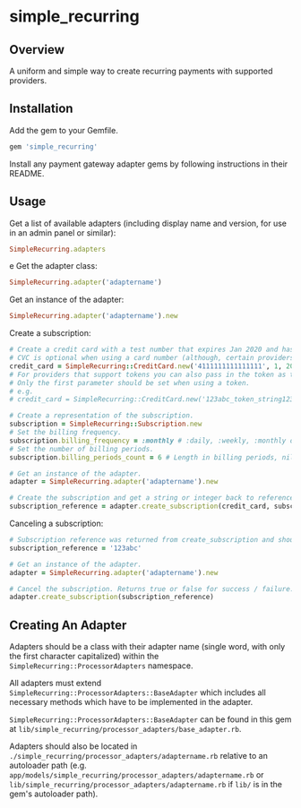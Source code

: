 # simple_recurring

## Overview
A uniform and simple way to create recurring payments with supported providers.

## Installation
Add the gem to your Gemfile.
```ruby
gem 'simple_recurring'
```

Install any payment gateway adapter gems by following instructions in their README.

## Usage
Get a list of available adapters (including display name and version, for use in an admin panel or similar):
```ruby
SimpleRecurring.adapters
```
e
Get the adapter class:
```ruby
SimpleRecurring.adapter('adaptername')
```

Get an instance of the adapter:
```ruby
SimpleRecurring.adapter('adaptername').new
```

Create a subscription:
```ruby
# Create a credit card with a test number that expires Jan 2020 and has 123 as it's CVC.
# CVC is optional when using a card number (although, certain providers may require it).
credit_card = SimpleRecurring::CreditCard.new('4111111111111111', 1, 2020, 123)
# For providers that support tokens you can also pass in the token as the first parameter.
# Only the first parameter should be set when using a token.
# e.g.
# credit_card = SimpleRecurring::CreditCard.new('123abc_token_string123')

# Create a representation of the subscription.
subscription = SimpleRecurring::Subscription.new
# Set the billing frequency.
subscription.billing_frequency = :monthly # :daily, :weekly, :monthly or :annually
# Set the number of billing periods.
subscription.billing_periods_count = 6 # Length in billing periods, nil or 0 for indefinite

# Get an instance of the adapter.
adapter = SimpleRecurring.adapter('adaptername').new

# Create the subscription and get a string or integer back to reference it by in the future.
subscription_reference = adapter.create_subscription(credit_card, subscription)
```

Canceling a subscription:
```ruby
# Subscription reference was returned from create_subscription and should have been stored.
subscription_reference = '123abc'

# Get an instance of the adapter.
adapter = SimpleRecurring.adapter('adaptername').new

# Cancel the subscription. Returns true or false for success / failure.
adapter.create_subscription(subscription_reference)
```

## Creating An Adapter
Adapters should be a class with their adapter name (single word, with only the first character capitalized) within the `SimpleRecurring::ProcessorAdapters` namespace.

All adapters must extend `SimpleRecurring::ProcessorAdapters::BaseAdapter` which includes all necessary methods which have to be implemented in the adapter.

`SimpleRecurring::ProcessorAdapters::BaseAdapter` can be found in this gem at `lib/simple_recurring/processor_adapters/base_adapter.rb`.

Adapters should also be located in `./simple_recurring/processor_adapters/adaptername.rb` relative to an autoloader path (e.g. `app/models/simple_recurring/processor_adapters/adaptername.rb` or `lib/simple_recurring/processor_adapters/adaptername.rb` if `lib/` is in the gem's autoloader path).
